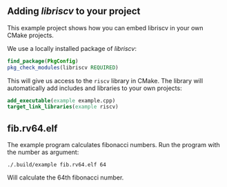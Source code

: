 ## Adding _libriscv_ to your project

This example project shows how you can embed libriscv in your own CMake projects.

We use a locally installed package of _libriscv_:

```CMake
find_package(PkgConfig)
pkg_check_modules(libriscv REQUIRED)
```

This will give us access to the `riscv` library in CMake. The library will automatically add includes and libraries to your own projects:

```CMake
add_executable(example example.cpp)
target_link_libraries(example riscv)
```

## fib.rv64.elf

The example program calculates fibonacci numbers. Run the program with the number as argument:

```
./.build/example fib.rv64.elf 64
```
Will calculate the 64th fibonacci number.
